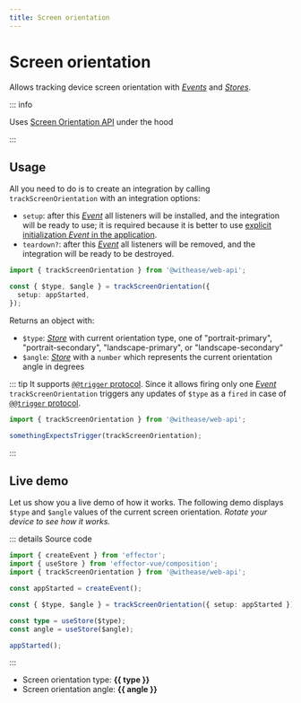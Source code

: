 ```yaml
---
title: Screen orientation
---
```


# Screen orientation

Allows tracking device screen orientation with [_Events_](https://effector.dev/docs/api/effector/event) and [_Stores_](https://effector.dev/docs/api/effector/store).

::: info

Uses [Screen Orientation API](https://developer.mozilla.org/en-US/docs/Web/API/Screen_Orientation_API) under the hood

:::

## Usage

All you need to do is to create an integration by calling `trackScreenOrientation` with an integration options:

- `setup`: after this [_Event_](https://effector.dev/docs/api/effector/event) all listeners will be installed, and the integration will be ready to use; it is required because it is better to use [explicit initialization _Event_ in the application](/magazine/explicit_start).
- `teardown?`: after this [_Event_](https://effector.dev/docs/api/effector/event) all listeners will be removed, and the integration will be ready to be destroyed.

```ts
import { trackScreenOrientation } from '@withease/web-api';

const { $type, $angle } = trackScreenOrientation({
  setup: appStarted,
});
```

Returns an object with:

- `$type`: [_Store_](https://effector.dev/docs/api/effector/store) with current orientation type, one of "portrait-primary", "portrait-secondary", "landscape-primary", or "landscape-secondary"
- `$angle`: [_Store_](https://effector.dev/docs/api/effector/store) with a `number` which represents the current orientation angle in degrees

::: tip
It supports [`@@trigger` protocol](/protocols/trigger). Since it allows firing only one [_Event_](https://effector.dev/docs/api/effector/event) `trackScreenOrientation` triggers any updates of `$type` as a `fired` in case of [`@@trigger` protocol](/protocols/trigger).

```ts
import { trackScreenOrientation } from '@withease/web-api';

somethingExpectsTrigger(trackScreenOrientation);
```

:::

## Live demo

Let us show you a live demo of how it works. The following demo displays `$type` and `$angle` values of the current screen orientation. _Rotate your device to see how it works._

<script setup lang="ts">
import { createEvent } from 'effector';
import { useStore } from 'effector-vue/composition'

import { trackScreenOrientation } from '../../../../packages/web-api';

const appStarted = createEvent();

const { $type, $angle } = trackScreenOrientation(
  { setup: appStarted }
);

const type = useStore($type)
const angle = useStore($angle)

appStarted();

</script>

::: details Source code

```ts
import { createEvent } from 'effector';
import { useStore } from 'effector-vue/composition';
import { trackScreenOrientation } from '@withease/web-api';

const appStarted = createEvent();

const { $type, $angle } = trackScreenOrientation({ setup: appStarted });

const type = useStore($type);
const angle = useStore($angle);

appStarted();
```

:::

- Screen orientation type: **{{ type }}**
- Screen orientation angle: **{{ angle }}**
